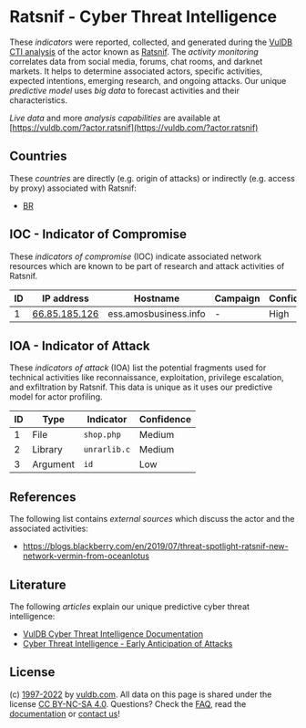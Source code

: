 # Ratsnif - Cyber Threat Intelligence

These _indicators_ were reported, collected, and generated during the [VulDB CTI analysis](https://vuldb.com/?kb.cti) of the actor known as [Ratsnif](https://vuldb.com/?actor.ratsnif). The _activity monitoring_ correlates data from social media, forums, chat rooms, and darknet markets. It helps to determine associated actors, specific activities, expected intentions, emerging research, and ongoing attacks. Our unique _predictive model_ uses _big data_ to forecast activities and their characteristics.

_Live data_ and more _analysis capabilities_ are available at [https://vuldb.com/?actor.ratsnif](https://vuldb.com/?actor.ratsnif)

## Countries

These _countries_ are directly (e.g. origin of attacks) or indirectly (e.g. access by proxy) associated with Ratsnif:

* [BR](https://vuldb.com/?country.br)

## IOC - Indicator of Compromise

These _indicators of compromise_ (IOC) indicate associated network resources which are known to be part of research and attack activities of Ratsnif.

ID | IP address | Hostname | Campaign | Confidence
-- | ---------- | -------- | -------- | ----------
1 | [66.85.185.126](https://vuldb.com/?ip.66.85.185.126) | ess.amosbusiness.info | - | High

## IOA - Indicator of Attack

These _indicators of attack_ (IOA) list the potential fragments used for technical activities like reconnaissance, exploitation, privilege escalation, and exfiltration by Ratsnif. This data is unique as it uses our predictive model for actor profiling.

ID | Type | Indicator | Confidence
-- | ---- | --------- | ----------
1 | File | `shop.php` | Medium
2 | Library | `unrarlib.c` | Medium
3 | Argument | `id` | Low

## References

The following list contains _external sources_ which discuss the actor and the associated activities:

* https://blogs.blackberry.com/en/2019/07/threat-spotlight-ratsnif-new-network-vermin-from-oceanlotus

## Literature

The following _articles_ explain our unique predictive cyber threat intelligence:

* [VulDB Cyber Threat Intelligence Documentation](https://vuldb.com/?kb.cti)
* [Cyber Threat Intelligence - Early Anticipation of Attacks](https://www.scip.ch/en/?labs.20201022)

## License

(c) [1997-2022](https://vuldb.com/?kb.changelog) by [vuldb.com](https://vuldb.com/?kb.about). All data on this page is shared under the license [CC BY-NC-SA 4.0](https://creativecommons.org/licenses/by-nc-sa/4.0/). Questions? Check the [FAQ](https://vuldb.com/?kb.faq), read the [documentation](https://vuldb.com/?kb) or [contact us](https://vuldb.com/?contact)!
